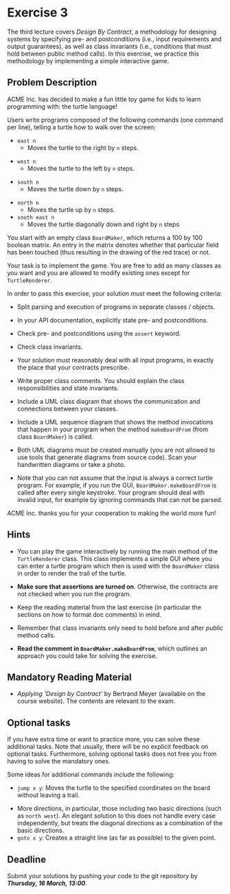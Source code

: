 # Exercise 3

The third lecture covers *Design By Contract*, a methodology for designing 
systems by specifying pre- and postconditions (i.e., input requirements and 
output guarantees), as well as class invariants (i.e., conditions that must 
hold between public method calls). In this exercise, we practice this 
methodology by implementing a simple interactive game.


## Problem Description

ACME Inc. has decided to make a fun little toy game for kids to learn 
programming with: the turtle language!

Users write programs composed of the following commands (one command per 
line), telling a turtle how to walk over the screen:

* `east n`
	* Moves the turtle to the right by `n` steps.
- `west n`
	- Moves the turtle to the left by `n` steps.
* `south n`
	* Moves the turtle down by `n` steps.
- `north n`
	- Moves the turtle up by `n` steps.
- `south east n`
  - Moves the turtle diagonally down and right by `n` steps

You start with an empty class `BoardMaker`, which returns a 100 by 100 boolean 
matrix. An entry in the matrix denotes whether that particular field has been 
touched (thus resulting in the drawing of the red trace) or not.

Your task is to implement the game. You are free to add as many classes as you 
want and you are allowed to modify existing ones except for `TurtleRenderer`.

In order to pass this exercise, your solution *must* meet the following 
criteria:

* Split parsing and execution of programs in separate classes / objects.

* In your API documentation, explicitly state pre- and postconditions.

* Check pre- and postconditions using the `assert` keyword.

- Check class invariants.

* Your solution must reasonably deal with all input programs, in exactly the 
  place that your contracts prescribe.

* Write proper class comments. You should explain the class responsibilities 
  and state invariants.

* Include a UML class diagram that shows the communication and connections 
  between your classes.

* Include a UML sequence diagram that shows the method invocations that happen 
  in your program when the method `makeBoardFrom` (from class `BoardMaker`) is 
  called.

* Both UML diagrams must be created manually (you are not allowed to use tools 
  that generate diagrams from source code). Scan your handwritten diagrams or 
  take a photo.

* Note that you can not assume that the input is always a correct turtle 
  program. For example, if you run the GUI, `BoardMaker.makeBoardFrom` is 
  called after every single keystroke. Your program should deal with invalid 
  input, for example by ignoring commands that can not be parsed.

ACME Inc. thanks you for your cooperation to making the world more fun!


## Hints

- You can play the game interactively by running the main method of the 
  `TurtleRenderer` class. This class implements a simple GUI where you can 
  enter a turtle program which then is used with the `BoardMaker` class in 
  order to render the trail of the turtle.

- **Make sure that assertions are turned on**. Otherwise, the contracts are 
  not checked when you run the program.

- Keep the reading material from the last exercise (in particular the sections 
  on how to format doc comments) in mind.

- Remember that class invariants only need to hold before and after *public* 
  method calls.

- **Read the comment in `BoardMaker.makeBoardFrom`**, which outlines an 
  approach you could take for solving the exercise.


## Mandatory Reading Material

- *Applying 'Design by Contract'* by Bertrand Meyer (available on the course 
  website). The contents are relevant to the exam.


## Optional tasks

If you have extra time or want to practice more, you can solve these 
additional tasks. Note that usually, there will be no explicit feedback on 
optional tasks. Furthermore, solving optional tasks does not free you from 
having to solve the mandatory ones.

Some ideas for additional commands include the following:

* `jump x y`: Moves the turtle to the specified coordinates on the board 
  without leaving a trail.
- More directions, in particular, those including two basic directions (such 
  as `north west`). An elegant solution to this does not handle every case 
  independently, but treats the diagonal directions as a combination of the 
  basic directions.
- `goto x y`: Creates a straight line (as far as possible) to the given point.


## Deadline

Submit your solutions by pushing your code to the git repository by
___Thursday, 16 March, 13:00___.
